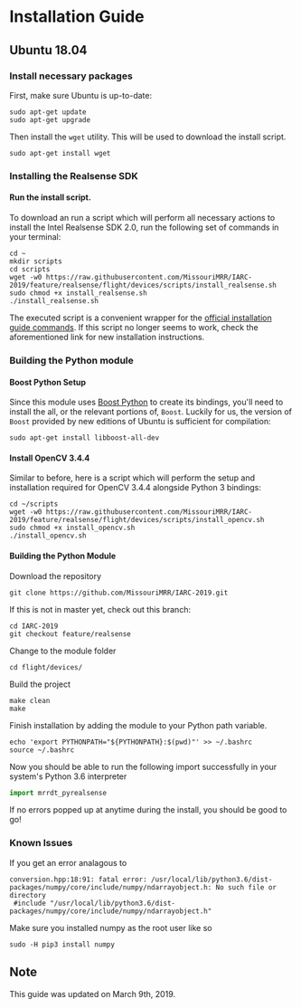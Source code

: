 # Installation Guide
## Ubuntu 18.04
### Install necessary packages
First, make sure Ubuntu is up-to-date:
```
sudo apt-get update
sudo apt-get upgrade
```
Then install the `wget` utility. This will be used to download the install script.
```
sudo apt-get install wget
```
### Installing the Realsense SDK
#### Run the install script.
To download an run a script which will perform all necessary actions to install the Intel Realsense SDK 2.0, run the following set of commands in your terminal:

```
cd ~
mkdir scripts
cd scripts
wget -w0 https://raw.githubusercontent.com/MissouriMRR/IARC-2019/feature/realsense/flight/devices/scripts/install_realsense.sh
sudo chmod +x install_realsense.sh
./install_realsense.sh
```
The executed script is a convenient wrapper for the [official installation guide commands](https://realsense.intel.com/sdk-2/#install). If this script no longer seems to work, check the aforementioned link for new installation instructions.

### Building the Python module
#### Boost Python Setup
Since this module uses [Boost Python](https://www.boost.org/doc/libs/1_69_0/libs/python/doc/html/index.html) to create its bindings, you'll need to install the all, or the relevant portions of, `Boost`. Luckily for us, the version of `Boost` provided by new editions of Ubuntu is sufficient for compilation:
```
sudo apt-get install libboost-all-dev
```
#### Install OpenCV 3.4.4
Similar to before, here is a script which will perform the setup and installation required for OpenCV 3.4.4 alongside Python 3 bindings:
```
cd ~/scripts
wget -w0 https://raw.githubusercontent.com/MissouriMRR/IARC-2019/feature/realsense/flight/devices/scripts/install_opencv.sh
sudo chmod +x install_opencv.sh
./install_opencv.sh
```

#### Building the Python Module
Download the repository
```
git clone https://github.com/MissouriMRR/IARC-2019.git
```
If this is not in master yet, check out this branch:
```
cd IARC-2019
git checkout feature/realsense
```
Change to the module folder
```
cd flight/devices/
```
Build the project
```
make clean
make
```
Finish installation by adding the module to your Python path variable.
```
echo 'export PYTHONPATH="${PYTHONPATH}:$(pwd)"' >> ~/.bashrc
source ~/.bashrc
```
Now you should be able to run the following import successfully in your system's Python 3.6 interpreter
```Python
import mrrdt_pyrealsense
```
If no errors popped up at anytime during the install, you should be good to go!

### Known Issues
If you get an error analagous to
```
conversion.hpp:18:91: fatal error: /usr/local/lib/python3.6/dist-packages/numpy/core/include/numpy/ndarrayobject.h: No such file or directory
 #include "/usr/local/lib/python3.6/dist-packages/numpy/core/include/numpy/ndarrayobject.h"
```
Make sure you installed numpy as the root user like so
```
sudo -H pip3 install numpy
```

## Note

This guide was updated on March 9th, 2019.


